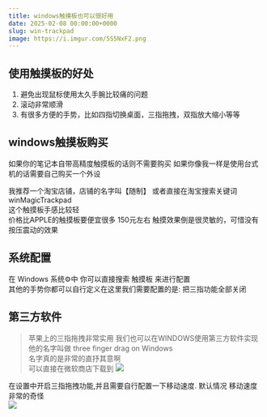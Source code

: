 ```yaml
---
title: windows触摸板也可以很好用
date: 2025-02-08 00:00:00+0000
slug: win-trackpad
image: https://i.imgur.com/5S5NxF2.png
---
```


## 使用触摸板的好处
1. 避免出现鼠标使用太久手腕比较痛的问题
2. 滚动非常顺滑
3. 有很多方便的手势，比如四指切换桌面，三指拖拽，双指放大缩小等等


## windows触摸板购买
如果你的笔记本自带高精度触摸板的话则不需要购买
如果你像我一样是使用台式机的话需要自己购买一个外设 

我推荐一个淘宝店铺，店铺的名字叫【随制】
或者直接在淘宝搜索关键词 winMagicTrackpad  
这个触摸板手感比较轻  
价格比APPLE的触摸板要便宜很多 150元左右
触摸效果倒是很灵敏的，可惜没有按压震动的效果  

## 系统配置
在 Windows 系统⚙️中 你可以直接搜索 触摸板 来进行配置  
其他的手势你都可以自行定义在这里我们需要配置的是: 把三指功能全部关闭  

## 第三方软件 
> 苹果上的三指拖拽非常实用 我们也可以在WINDOWS使用第三方软件实现
他的名字叫做 three finger drag on Windows   
名字真的是非常的直抒其意啊  
可以直接在微软商店下载到
  ![](https://i.imgur.com/LDzJfXi.png)

在设置中开启三指拖拽功能,并且需要自行配置一下移动速度. 默认情况 移动速度非常的奇怪  
![](https://i.imgur.com/ggNb22Y.png)

